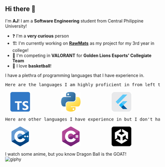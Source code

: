 ## Hi there 👋

I'm **AJ**! I am a **Software Engineering** student from Central Philippine University!

- ❓ I'm a __very curious__ person
- 🏗️ I'm currently working on [**RawMats**](https://github.com/dreamsoft-cpu/rawmats) as my project for my 3rd year in college!
- 🦁 I'm competing in __VALORANT__ for **Golden Lions Esports' Collegiate Team**
- 🏀 I love **basketball**!

I have a plethra of programming languages that I have experience in.
<pre>
Here are the languages I am highly proficient in from left to right: <br>
  <img src="icons/typescript.png" alt="JavaScript/TypeScript" width="64" height="64" />            <img src="icons/python.png" alt="Python" width="64" height="64" />            <img src="icons/flutter.png" alt="Dart/Flutter" width="64" height="64" />            <img src="icons/godot.png" alt="Godot" width="64" height="64" />
</pre>


<pre>
Here are other languages I have experience in but I don't have enough projects in to call myself "proficient" at: <br>
  <img src="icons/c-.png" alt="C++" width="64" height="64">            <img src="icons/c-sharp.png" alt="C#" width="64" height="64">            <img src="icons/unity.png" alt="Unity" width="64" height="64">            <img src="icons/java.png" alt="Java" width="64" height="64">
</pre>

I watch some anime, but you know Dragon Ball is the GOAT! <br>
![giphy](https://github.com/user-attachments/assets/e90d6893-2d79-4e51-bd99-91d9be2c4a99)
